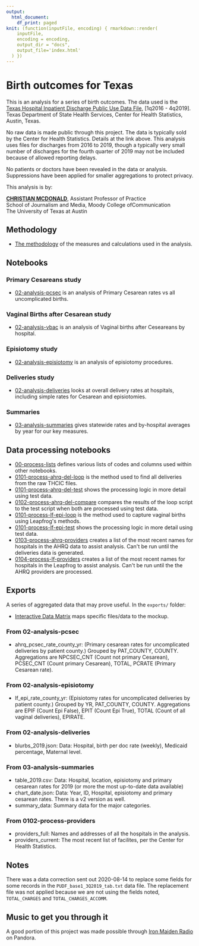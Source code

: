 ```yaml
---
output:
  html_document:
    df_print: paged
knit: (function(inputFile, encoding) { rmarkdown::render(
    inputFile,
    encoding = encoding,
    output_dir = "docs",
    output_file='index.html'
  ) })
---
```


# Birth outcomes for Texas

This is an analysis for a series of birth outcomes. The data used is the [Texas Hospital Inpatient Discharge Public Use Data File](https://www.dshs.texas.gov/thcic/hospitals/Inpatientpudf.shtm), [1q2016 - 4q2019]. Texas Department of State Health Services, Center for Health Statistics, Austin, Texas.

No raw data is made public through this project. The data is typically sold by the Center for Health Statistics. Details at the link above. This analysis uses files for discharges from 2016 to 2019, though a typically very small number of discharges for the fourth quarter of 2019 may not be included because of allowed reporting delays.

No patients or doctors have been revealed in the data or analysis. Suppressions have been applied for smaller aggregations to protect privacy.

This analysis is by:

[**CHRISTIAN MCDONALD**](https://journalism.utexas.edu/faculty/christian-mcdonald), Assistant Professor of Practice\
School of Journalism and Media, Moody College ofCommunication\
The University of Texas at Austin

## Methodology

- [The methodology](https://utdata.github.io/thcic-pudf/methodology.html) of the measures and calculations used in the analysis.

## Notebooks

### Primary Cesareans study

- [02-analysis-pcsec](https://utdata.github.io/thcic-pudf/02-analysis-pcsec.html) is an analysis of Primary Cesarean rates vs all uncomplicated births.

### Vaginal Births after Cesarean study

- [02-analysis-vbac](https://utdata.github.io/thcic-pudf/02-analysis-vbac.html) is an analysis of Vaginal births after Ceseareans by hospital.

### Episiotomy study

- [02-analysis-episiotomy](https://utdata.github.io/thcic-pudf/02-analysis-episiotomy.html) is an analysis of episiotomy procedures.

### Deliveries study

- [02-analysis-deliveries](https://utdata.github.io/thcic-pudf/02-analysis-deliveries.html) looks at overall delivery rates at hospitals, including simple rates for Cesarean and episiotomies.

### Summaries

- [03-analysis-summaries](https://utdata.github.io/thcic-pudf/03-analysis-summaries.html) gives statewide rates and by-hospital averages by year for our key measures.


## Data processing notebooks

- [00-process-lists](https://utdata.github.io/thcic-pudf/00-process-lists.html) defines various lists of codes and columns used within other notebooks.
- [0101-process-ahrq-del-loop](https://utdata.github.io/thcic-pudf/0101-process-ahrq-del-loop.html) is the method used to find all deliveries from the raw THCIC files.
- [0101-process-ahrq-del-test](https://utdata.github.io/thcic-pudf/0101-process-ahrq-del-test.html) shows the processing logic in more detail using test data.
- [0102-process-ahrq-del-compare](https://utdata.github.io/thcic-pudf/0102-process-ahrq-del-compare.html) compares the results of the loop script to the test script when both are processed using test data.
- [0101-process-lf-epi-loop](https://utdata.github.io/thcic-pudf/0101-process-lf-epi-loop.html) is the method used to capture vaginal births using Leapfrog's methods.
- [0101-process-lf-epi-test](https://utdata.github.io/thcic-pudf/0101-process-lf-epi-test.html) shows the processing logic in more detail using test data.
- [0103-process-ahrq-providers](https://utdata.github.io/thcic-pudf/0103-process-ahrq-providers.html) creates a list of the most recent names for hospitals in the AHRQ data to assist analysis. Can't be run until the deliveries data is generated.
- [0104-process-lf-providers](https://utdata.github.io/thcic-pudf/0104-process-lf-providers.html) creates a list of the most recent names for hospitals in the Leapfrog to assist analysis. Can't be run until the the AHRQ providers are processed.

## Exports

A series of aggregated data that may prove useful. In the `exports/` folder:

- [Interactive Data Matrix](https://utdata.github.io/thcic-pudf/interactive.html) maps specific files/data to the mockup.

### From 02-analysis-pcsec

- ahrq_pcsec_rate_county_yr: (Primary cesarean rates for uncomplicated deliveries by patient county.) Grouped by PAT_COUNTY, COUNTY. Aggregations are NPCSEC_CNT (Count not primary Cesarean), PCSEC_CNT (Count primary Cesarean), TOTAL, PCRATE (Primary Cesarean rate).

### From 02-analysis-episiotomy

- lf_epi_rate_county_yr: (Episiotomy rates for uncomplicated deliveries by patient county.) Grouped by YR, PAT_COUNTY, COUNTY. Aggregations are EPIF (Count Epi False), EPIT (Count Epi True), TOTAL (Count of all vaginal deliveries), EPIRATE.

### From 02-analysis-deliveries

- blurbs_2019.json: Data: Hospital, birth per doc rate (weekly), Medicaid percentage, Maternal level.

### From 03-analysis-summaries

- table_2019.csv: Data: Hospital, location, episiotomy and primary cesarean rates for 2019 (or more the most up-to-date data available)
- chart_date.json: Data: Year, ID, Hospital, episiotomy and primary cesarean rates. There is a v2 version as well.
- summary_data: Summary data for the major categories.

### From 0102-process-providers

- providers_full: Names and addresses of all the hospitals in the analysis.
- providers_current: The most recent list of facilites, per the Center for Health Statistics.

## Notes

There was a data correction sent out 2020-08-14 to replace some fields for some records in the `PUDF_base1_3Q2019_tab.txt` data file. The replacement file was not applied because we are not using the fields noted, `TOTAL_CHARGES` and `TOTAL_CHARGES_ACCOMM`.

## Music to get you through it

A good portion of this project was made possible through [Iron Maiden Radio](https://www.pandora.com/station/play/847050113183194133) on Pandora.
